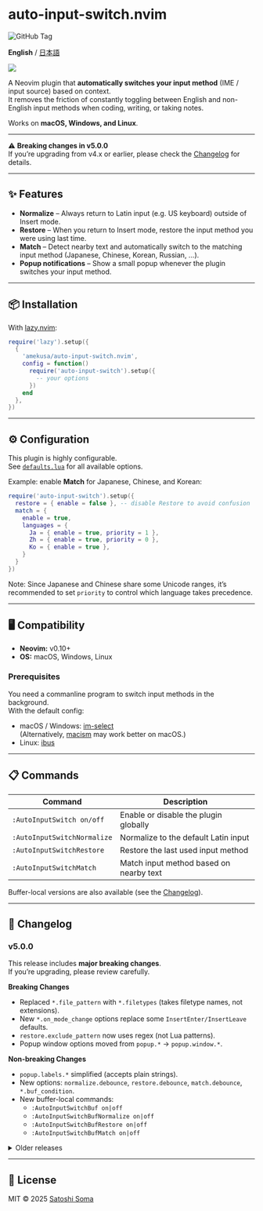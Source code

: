 # auto-input-switch.nvim
![GitHub Tag](https://img.shields.io/github/v/tag/amekusa/auto-input-switch.nvim?label=stable&link=https%3A%2F%2Fgithub.com%2Famekusa%2Fauto-input-switch.nvim%2Ftags)

**English** / [日本語](README.ja.md)

<img src="https://raw.githubusercontent.com/amekusa/assets/master/auto-input-switch.nvim/demo.gif">

A Neovim plugin that **automatically switches your input method** (IME / input source) based on context.  
It removes the friction of constantly toggling between English and non-English input methods when coding, writing, or taking notes.

Works on **macOS, Windows, and Linux**.  

---

⚠️ **Breaking changes in v5.0.0**  
If you’re upgrading from v4.x or earlier, please check the [Changelog](#changelog) for details.

---

## ✨ Features
- **Normalize** – Always return to Latin input (e.g. US keyboard) outside of Insert mode.  
- **Restore** – When you return to Insert mode, restore the input method you were using last time.  
- **Match** – Detect nearby text and automatically switch to the matching input method (Japanese, Chinese, Korean, Russian, …).  
- **Popup notifications** – Show a small popup whenever the plugin switches your input method.  

---

## 📦 Installation
With [lazy.nvim](https://github.com/folke/lazy.nvim):

```lua
require('lazy').setup({
  {
    'amekusa/auto-input-switch.nvim',
    config = function()
      require('auto-input-switch').setup({
        -- your options
      })
    end
  },
})
```

---

## ⚙️ Configuration
This plugin is highly configurable.  
See [`defaults.lua`](./lua/auto-input-switch/defaults.lua) for all available options.  

Example: enable **Match** for Japanese, Chinese, and Korean:

```lua
require('auto-input-switch').setup({
  restore = { enable = false }, -- disable Restore to avoid confusion
  match = {
    enable = true,
    languages = {
      Ja = { enable = true, priority = 1 },
      Zh = { enable = true, priority = 0 },
      Ko = { enable = true },
    }
  }
})
```

Note: Since Japanese and Chinese share some Unicode ranges, it’s recommended to set `priority` to control which language takes precedence.

---

## 🖥️ Compatibility

- **Neovim:** v0.10+  
- **OS:** macOS, Windows, Linux  

### Prerequisites
You need a commanline program to switch input methods in the background.  
With the default config:

- macOS / Windows: [im-select](https://github.com/daipeihust/im-select)  
  (Alternatively, [macism](https://github.com/laishulu/macism) may work better on macOS.)  
- Linux: [ibus](https://github.com/ibus/ibus)  

---

## 📋 Commands

| Command | Description |
|---------|-------------|
| `:AutoInputSwitch on/off` | Enable or disable the plugin globally |
| `:AutoInputSwitchNormalize` | Normalize to the default Latin input |
| `:AutoInputSwitchRestore` | Restore the last used input method |
| `:AutoInputSwitchMatch` | Match input method based on nearby text |

Buffer-local versions are also available (see the [Changelog](#changelog)).

---

## 📖 Changelog

### v5.0.0
This release includes **major breaking changes**.  
If you’re upgrading, please review carefully.

**Breaking Changes**
- Replaced `*.file_pattern` with `*.filetypes` (takes filetype names, not extensions).  
- New `*.on_mode_change` options replace some `InsertEnter/InsertLeave` defaults.  
- `restore.exclude_pattern` now uses regex (not Lua patterns).  
- Popup window options moved from `popup.*` → `popup.window.*`.  

**Non-breaking Changes**
- `popup.labels.*` simplified (accepts plain strings).  
- New options: `normalize.debounce`, `restore.debounce`, `match.debounce`, `*.buf_condition`.  
- New buffer-local commands:  
  - `:AutoInputSwitchBuf on|off`  
  - `:AutoInputSwitchBufNormalize on|off`  
  - `:AutoInputSwitchBufRestore on|off`  
  - `:AutoInputSwitchBufMatch on|off`  

<details>
<summary>Older releases</summary>

- v4.1.0 – Override `cmd_set` per input method  
- v4.0.0 – Custom popup labels, bug fixes  
- v3.0.0 – Added Match feature  
- v2.0.0 – Added async support  
- v1.0.0 – Initial release  

</details>

---

## 📜 License
MIT © 2025 [Satoshi Soma](https://github.com/amekusa)
